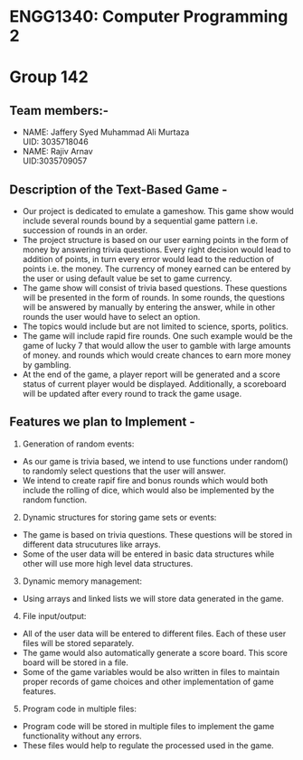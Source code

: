 # ENGG1340: Computer Programming 2                                                 
# Group 142

## Team members:-
* NAME: Jaffery Syed Muhammad Ali Murtaza   
  UID: 3035718046
* NAME: Rajiv Arnav   
  UID:3035709057

## Description of the Text-Based Game -

* Our project is dedicated to emulate a gameshow. This game show would include several rounds bound by a sequential game pattern i.e. succession of rounds in an order.
* The project structure is based on our user earning points in the form of money by answering trivia questions. 
  Every right decision would lead to addition of points, in turn every error would lead to the reduction of points i.e. the money. 
  The currency of money earned can be entered by the user or using default value be set to game currency.
* The game show will consist of trivia based questions. These questions will be presented in the form of rounds. 
  In some rounds, the questions will be answered by manually by entering the answer, while in other rounds the user would have to select    an option.
* The topics would include but are not limited to science, sports, politics. 
* The game will include rapid fire rounds. One such example would be the game of lucky 7 that would allow the user to gamble with large   amounts of money.
  and rounds which would create chances to earn more money by gambling.
* At the end of the game, a player report will be generated and a score status of current player would be displayed.
  Additionally, a scoreboard will be updated after every round to track the game usage.

## Features we plan to Implement -

1. Generation of random events:
 * As our game is trivia based, we intend to use functions under random() to randomly select questions that the user will answer.
 * We intend to create rapif fire and bonus rounds which would both include the rolling of dice, which would also be implemented by the random function.

2. Dynamic structures for storing game sets or events:
 * The game is based on trivia questions. These questions will be stored in different data strucutures like arrays.
 * Some of the user data will be entered in basic data structures while other will use more high level data structures.

3. Dynamic memory management:
 * Using arrays and linked lists we will store data generated in the game.

4. File input/output:
 * All of the user data will be entered to different files. Each of these user files will be stored separately.
 * The game would also automatically generate a score board. This score board will be stored in a file.
 * Some of the game variables would be also written in files to maintain proper records of game choices and other implementation of game features.

5. Program code in multiple files:
 * Program code will be stored in multiple files to implement the game functionality without any errors.
 * These files would help to regulate the processed used in the game.
